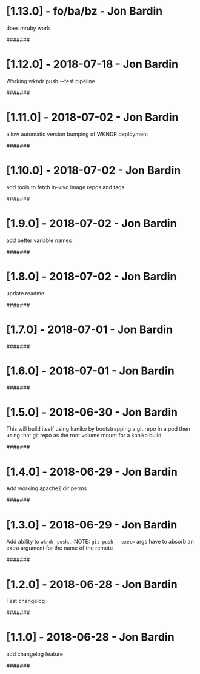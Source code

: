 # [1.13.0] - fo/ba/bz - Jon Bardin

does mruby work

#######

# [1.12.0] - 2018-07-18 - Jon Bardin

Working wkndr push --test pipeline

#######

# [1.11.0] - 2018-07-02 - Jon Bardin

allow automatic version bumping of WKNDR deployment

#######

# [1.10.0] - 2018-07-02 - Jon Bardin

add tools to fetch in-vivo image repos and tags

#######

# [1.9.0] - 2018-07-02 - Jon Bardin

add better variable names

#######

# [1.8.0] - 2018-07-02 - Jon Bardin

update readme

#######

# [1.7.0] - 2018-07-01 - Jon Bardin



#######

# [1.6.0] - 2018-07-01 - Jon Bardin



#######

# [1.5.0] - 2018-06-30 - Jon Bardin

This will build itself using kaniko by bootstrapping a git repo in a pod
then using that git repo as the root volume mount for a kaniko build.

#######

# [1.4.0] - 2018-06-29 - Jon Bardin

Add working apache2 dir perms

#######

# [1.3.0] - 2018-06-29 - Jon Bardin

Add ability to `wkndr push`... NOTE: `git push --exec=` args have to absorb an extra argument for the name of the remote

#######

# [1.2.0] - 2018-06-28 - Jon Bardin

Test changelog

#######

# [1.1.0] - 2018-06-28 - Jon Bardin

add changelog feature

#######
